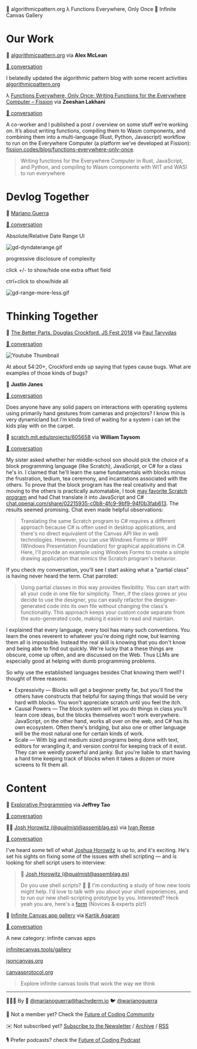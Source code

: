 <!--
.. title: Future of Coding Weekly 2024/04 Week 1
.. slug: future-of-coding-weekly-202404-week-1
.. date: 2024-03-31 23:06:44 UTC+02:00
.. tags: 
.. category: 
.. link: 
.. description: 
.. type: text
-->

📑 algorithmicpattern.org λ Functions Everywhere, Only Once 🎨 Infinite Canvas Gallery

# Our Work

📑 [algorithmicpattern.org](https://algorithmicpattern.org/) via **Alex McLean**

[🧵 conversation](https://history.futureofcoding.org/history/weekly/2024/04/W1/share-your-work.html#2024-03-25T11:57:37.028Z)

I belatedly updated the algorithmic pattern blog with some recent activities [algorithmicpattern.org](https://algorithmicpattern.org/)

λ [Functions Everywhere, Only Once: Writing Functions for the Everywhere Computer – Fission](https://fission.codes/blog/functions-everywhere-only-once/) via **Zeeshan Lakhani**

[🧵 conversation](https://history.futureofcoding.org/history/weekly/2024/04/W1/share-your-work.html#2024-03-28T13:32:48.082Z)

A co-worker and I published a post / overview  on some stuff we’re working on. It’s about writing functions, compiling them to Wasm components, and combining them into a multi-language (Rust, Python, Javascript) workflow to run on the Everywhere Computer (a platform we’ve developed at Fission): [fission.codes/blog/functions-everywhere-only-once](https://fission.codes/blog/functions-everywhere-only-once/).

>Writing functions for the Everywhere Computer in Rust, JavaScript, and Python, and compiling to Wasm components with WIT and WASI to run everywhere

# Devlog Together

💬 [Mariano Guerra](https://twitter.com/warianoguerra)

[🧵 conversation](https://history.futureofcoding.org/history/weekly/2024/04/W1/devlog-together.html#2024-03-28T18:01:32.433Z)

Absolute/Relative Date Range UI

![gd-dyndaterange.gif](http://history.futureofcoding.org/history/msg_files/F06/F06RV2ZL2JX.gif)

progressive disclosure of complexity



click +/- to show/hide one extra offset field



ctrl+click to show/hide all

![gd-range-more-less.gif](http://history.futureofcoding.org/history/msg_files/F06/F06SJ6TECAC.gif)


# Thinking Together

🎥 [The Better Parts. Douglas Crockford. JS Fest 2018](https://www.youtube.com/watch?v=XFTOG895C7c) via [Paul Tarvydas](https://guitarvydas.github.io/2021/09/23/Manifesto.html)

[🧵 conversation](https://history.futureofcoding.org/history/weekly/2024/04/W1/thinking-together.html#2024-03-26T02:27:50.923Z)

![Youtube Thumbnail](https://img.youtube.com/vi/XFTOG895C7c/hqdefault.jpg)

At about 54:20+, Crockford ends up saying that types cause bugs. What are examples of those kinds of bugs?


💬 **Justin Janes**

[🧵 conversation](https://history.futureofcoding.org/history/weekly/2024/04/W1/thinking-together.html#2024-03-29T02:18:31.156Z)

Does anyone have any solid papers on interactions with operating systems using primarily hand gestures from cameras and projectors? I know this is very dynamicland but i’m kinda tired of waiting for a system i can let the kids play with on the carpet. 

🐢 [scratch.mit.edu/projects/605658](https://scratch.mit.edu/projects/605658/) via **William Taysom**

[🧵 conversation](https://history.futureofcoding.org/history/weekly/2024/04/W1/thinking-together.html#2024-03-30T10:10:48.647Z)

My sister asked whether her middle-school son should pick the choice of a block programming language (like Scratch), JavaScript, or C# for a class he's in.  I claimed that he'll learn the same fundamentals with blocks minus the frustration, tedium, tea ceremony, and incantations associated with the others.  To prove that the block program has the real creativity and that moving to the others is practically automatable, I took [may favorite Scratch program](https://scratch.mit.edu/projects/605658/) and had Chat translate it into JavaScript and C# [chat.openai.com/share/02215935-c0b8-4fc9-9bf9-94f0b3fab613](https://chat.openai.com/share/02215935-c0b8-4fc9-9bf9-94f0b3fab613).  The results seemed promising.  Chat even made helpful observations:




> Translating the same Scratch program to C# requires a different approach because C# is often used in desktop applications, and there's no direct equivalent of the Canvas API like in web technologies. However, you can use Windows Forms or WPF (Windows Presentation Foundation) for graphical applications in C#. Here, I'll provide an example using Windows Forms to create a simple drawing application that mimics the Scratch program's behavior.

If you check my conversation, you'll see I start asking what a "partial class" is having never heard the term.  Chat parroted:




> Using partial classes in this way provides flexibility. You can start with all your code in one file for simplicity. Then, if the class grows or you decide to use the designer, you can easily refactor the designer-generated code into its own file without changing the class's functionality. This approach keeps your custom code separate from the auto-generated code, making it easier to read and maintain.

I explained that every language, every tool has many such conventions. You learn the ones reverent to whatever you're doing right now, but learning them all is impossible. Instead the real skill is knowing that you don't know and being able to find out quickly. We're lucky that a these things are obscure, come up often, and are discussed on the Web. Thus LLMs are especially good at helping with dumb programming problems.



So why use the established languages besides Chat knowing them well?  I thought of three reasons:




* Expressivity — Blocks will get a beginner pretty far, but you'll find the others have constructs that helpful for saying things that would be very hard with blocks.  You won't appreciate scratch until you feel the itch.
* Causal Powers — The block system will let you do things in class you'll learn core ideas, but the blocks themselves won't work everywhere.  JavaScript, on the other hand, works all over on the web, and C# has its own ecosystem.  Often there's bridging, but also one or other language will be the most natural one for certain kinds of work.
* Scale — With big and medium sized programs being done with text, editors for wrangling it, and version control for keeping track of it exist.  They can we weirdly powerful and janky.  But you're liable to start having a hard time keeping track of blocks when it takes a dozen or more screens to fit them all.


# Content

📝 [Explorative Programming](https://blog.dziban.net/essays/explorative-programming/) via **Jeffrey Tao**

[🧵 conversation](https://history.futureofcoding.org/history/weekly/2024/04/W1/linking-together.html#2024-03-26T19:31:02.155Z)

🐚📜 [Josh Horowitz (@qualmist@assemblag.es)](https://assemblag.es/@qualmist/112176567677282801) via [Ivan Reese](http://ivanish.ca/)

[🧵 conversation](https://history.futureofcoding.org/history/weekly/2024/04/W1/linking-together.html#2024-03-29T02:44:13.979Z)

I've heard some tell of what [Joshua Horowitz](https://twitter.com/qualmist) is up to, and it's exciting. He's set his sights on fixing some of the issues with shell scripting — and is looking for shell script users to interview: 

> 📝 [Josh Horowitz (@qualmist@assemblag.es)](https://assemblag.es/@qualmist/112176567677282801)
>
>Do you use shell scripts? :shell: :scroll:
> I'm conducting a study of how new tools might help. I'd love to talk with you about your shell experiences, and to run our new shell-scripting prototype by you.
> Interested? Heck yeah you are, here's a [form](https://docs.google.com/forms/d/e/1FAIpQLSd3a-PckXgqNcXhodsgos_rQF5g5qpT1-PA0lNBD08z2dB7XQ/viewform)
> (Novices & experts plz!)

🎨 [Infinite Canvas app gallery](https://infinitecanvas.tools/gallery/) via [Kartik Agaram](http://akkartik.name/about)

[🧵 conversation](https://history.futureofcoding.org/history/weekly/2024/04/W1/linking-together.html#2024-03-31T05:11:08.039Z)

A new category: infinite canvas apps



[infinitecanvas.tools/gallery](https://infinitecanvas.tools/gallery/)

[jsoncanvas.org](https://jsoncanvas.org/)

[canvasprotocol.org](https://www.canvasprotocol.org/)

>Explore infinite canvas tools that work the way we think


----------

👨🏽‍💻 By 🐘 [@marianoguerra@hachyderm.io](https://hachyderm.io/@marianoguerra) 🐦 [@warianoguerra](https://twitter.com/warianoguerra)

💬 Not a member yet? Check the [Future of Coding Community](https://futureofcoding.org/)

✉️ Not subscribed yet? [Subscribe to the Newsletter](https://newsletter.futureofcoding.org/join/) / [Archive](https://newsletter.futureofcoding.org/archive.html) / [RSS](https://history.futureofcoding.org/newsletter/rss.xml)

🎙️ Prefer podcasts? check the [Future of Coding Podcast](https://futureofcoding.org/episodes/)
